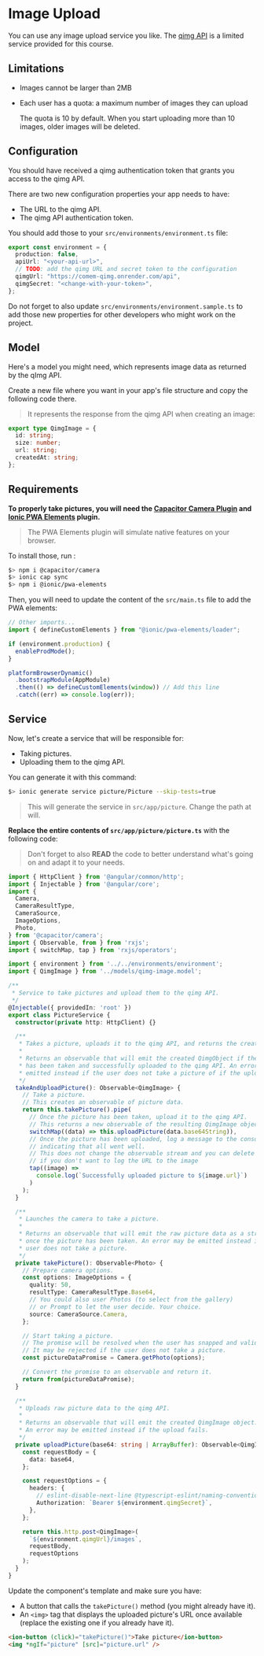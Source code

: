 # Image Upload

You can use any image upload service you like.
The [qimg API][qimg] is a limited service provided for this course.

## Limitations

- Images cannot be larger than 2MB
- Each user has a quota: a maximum number of images they can upload

  The quota is 10 by default.
  When you start uploading more than 10 images, older images will be deleted.

## Configuration

You should have received a qimg authentication token that grants you access to the qimg API.

There are two new configuration properties your app needs to have:

- The URL to the qimg API.
- The qimg API authentication token.

You should add those to your `src/environments/environment.ts` file:

```ts
export const environment = {
  production: false,
  apiUrl: "<your-api-url>",
  // TODO: add the qimg URL and secret token to the configuration
  qimgUrl: "https://comem-qimg.onrender.com/api",
  qimgSecret: "<change-with-your-token>",
};
```

Do not forget to also update `src/environments/environment.sample.ts` to add those new properties for other developers who might work on the project.

## Model

Here's a model you might need, which represents image data as returned by the qImg API.

Create a new file where you want in your app's file structure and copy the following code there.

> It represents the response from the qimg API when creating an image:

```ts
export type QimgImage = {
  id: string;
  size: number;
  url: string;
  createdAt: string;
};
```

## Requirements

**To properly take pictures, you will need the [Capacitor Camera Plugin](https://capacitorjs.com/docs/apis/camera#capacitorcamera) and [Ionic PWA Elements](https://capacitorjs.com/docs/web/pwa-elements) plugin.**

> The PWA Elements plugin will simulate native features on your browser.

To install those, run :

```bash
$> npm i @capacitor/camera
$> ionic cap sync
$> npm i @ionic/pwa-elements
```

Then, you will need to update the content of the `src/main.ts` file to add the PWA elements:

```ts
// Other imports...
import { defineCustomElements } from "@ionic/pwa-elements/loader";

if (environment.production) {
  enableProdMode();
}

platformBrowserDynamic()
  .bootstrapModule(AppModule)
  .then(() => defineCustomElements(window)) // Add this line
  .catch((err) => console.log(err));
```

## Service

Now, let's create a service that will be responsible for:

- Taking pictures.
- Uploading them to the qimg API.

You can generate it with this command:

```bash
$> ionic generate service picture/Picture --skip-tests=true
```

> This will generate the service in `src/app/picture`. Change the path at will.

**Replace the entire contents of `src/app/picture/picture.ts`** with the following code:

> Don't forget to also **READ** the code to better understand what's going on and adapt it to your needs.

```ts
import { HttpClient } from '@angular/common/http';
import { Injectable } from '@angular/core';
import {
  Camera,
  CameraResultType,
  CameraSource,
  ImageOptions,
  Photo,
} from '@capacitor/camera';
import { Observable, from } from 'rxjs';
import { switchMap, tap } from 'rxjs/operators';

import { environment } from '../../environments/environment';
import { QimgImage } from '../models/qimg-image.model';

/**
 * Service to take pictures and upload them to the qimg API.
 */
@Injectable({ providedIn: 'root' })
export class PictureService {
  constructor(private http: HttpClient) {}

  /**
   * Takes a picture, uploads it to the qimg API, and returns the created image.
   *
   * Returns an observable that will emit the created QimgObject if the picture
   * has been taken and successfully uploaded to the qimg API. An error may be
   * emitted instead if the user does not take a picture of if the upload fails.
   */
  takeAndUploadPicture(): Observable<QimgImage> {
    // Take a picture.
    // This creates an observable of picture data.
    return this.takePicture().pipe(
      // Once the picture has been taken, upload it to the qimg API.
      // This returns a new observable of the resulting QimgImage object.
      switchMap((data) => this.uploadPicture(data.base64String)),
      // Once the picture has been uploaded, log a message to the console
      // indicating that all went well.
      // This does not change the observable stream and you can delete this
      // if you don't want to log the URL to the image
      tap((image) =>
        console.log(`Successfully uploaded picture to ${image.url}`)
      )
    );
  }

  /**
   * Launches the camera to take a picture.
   *
   * Returns an observable that will emit the raw picture data as a string
   * once the picture has been taken. An error may be emitted instead if the
   * user does not take a picture.
   */
  private takePicture(): Observable<Photo> {
    // Prepare camera options.
    const options: ImageOptions = {
      quality: 50,
      resultType: CameraResultType.Base64,
      // You could also user Photos (to select from the gallery)
      // or Prompt to let the user decide. Your choice.
      source: CameraSource.Camera,
    };

    // Start taking a picture.
    // The promise will be resolved when the user has snapped and validated the picture.
    // It may be rejected if the user does not take a picture.
    const pictureDataPromise = Camera.getPhoto(options);

    // Convert the promise to an observable and return it.
    return from(pictureDataPromise);
  }

  /**
   * Uploads raw picture data to the qimg API.
   *
   * Returns an observable that will emit the created QimgImage object.
   * An error may be emitted instead if the upload fails.
   */
  private uploadPicture(base64: string | ArrayBuffer): Observable<QimgImage> {
    const requestBody = {
      data: base64,
    };

    const requestOptions = {
      headers: {
        // eslint-disable-next-line @typescript-eslint/naming-convention
        Authorization: `Bearer ${environment.qimgSecret}`,
      },
    };

    return this.http.post<QimgImage>(
      `${environment.qimgUrl}/images`,
      requestBody,
      requestOptions
    );
  }
}
```

Update the component's template and make sure you have:

- A button that calls the `takePicture()` method (you might already have it).
- An `<img>` tag that displays the uploaded picture's URL once available (replace the existing one if you already have it).

```html
<ion-button (click)="takePicture()">Take picture</ion-button>
<img *ngIf="picture" [src]="picture.url" />
```

[qimg]: https://comem-qimg.onrender.com/doc
